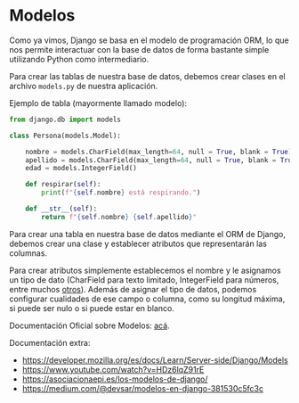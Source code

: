# Modelos

Como ya vimos, Django se basa en el modelo de programación ORM, lo que nos permite interactuar con la base de datos de forma bastante simple utilizando Python como intermediario.

Para crear las tablas de nuestra base de datos, debemos crear clases en el archivo `models.py` de nuestra aplicación.

Ejemplo de tabla (mayormente llamado modelo):

```python
from django.db import models

class Persona(models.Model):

    nombre = models.CharField(max_length=64, null = True, blank = True)
    apellido = models.CharField(max_length=64, null = True, blank = True)
    edad = models.IntegerField()

    def respirar(self):
        print(f"{self.nombre} está respirando.")

    def __str__(self):
        return f"{self.nombre} {self.apellido}"
```

Para crear una tabla en nuestra base de datos mediante el ORM de Django, debemos crear una clase y establecer atributos que representarán las columnas.

Para crear atributos simplemente establecemos el nombre y le asignamos un tipo de dato (CharField para texto limitado, IntegerField para números, entre muchos [otros](https://docs.djangoproject.com/es/1.11/ref/models/fields/#field-types)). Además de asignar el tipo de datos, podemos configurar cualidades de ese campo o columna, como su longitud máxima, si puede ser nulo o si puede estar en blanco.

Documentación Oficial sobre Modelos: [acá](https://docs.djangoproject.com/en/3.2/topics/db/models/).

Documentación extra:

- https://developer.mozilla.org/es/docs/Learn/Server-side/Django/Models
- https://www.youtube.com/watch?v=HDz6lqZ91rE
- https://asociacionaepi.es/los-modelos-de-django/
- https://medium.com/@devsar/modelos-en-django-381530c5fc3c